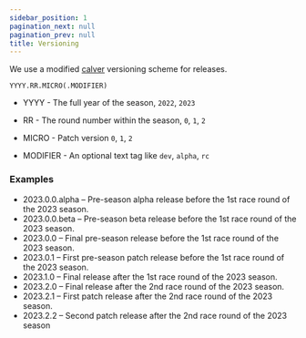 ```yaml
---
sidebar_position: 1
pagination_next: null
pagination_prev: null
title: Versioning
---
```


We use a modified [calver](https://calver.org/) versioning scheme for releases. 

`YYYY.RR.MICRO(.MODIFIER)`

- YYYY - The full year of the season, `2022`, `2023`

- RR - The round number within the season, `0`, `1`, `2`

- MICRO - Patch version `0`, `1`, `2`

- MODIFIER - An optional text tag like `dev`, `alpha`, `rc`


### Examples

- 2023.0.0.alpha – Pre-season alpha release before the 1st race round of the 2023 season.
- 2023.0.0.beta – Pre-season beta release before the 1st race round of the 2023 season.
- 2023.0.0 – Final pre-season release before the 1st race round of the 2023 season.
- 2023.0.1 – First pre-season patch release before the 1st race round of the 2023 season.
- 2023.1.0 – Final release after the 1st race round of the 2023 season.
- 2023.2.0 – Final release after the 2nd race round of the 2023 season.
- 2023.2.1 – First patch release after the 2nd race round of the 2023 season.
- 2023.2.2 – Second patch release after the 2nd race round of the 2023 season

